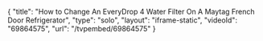 {
    "title": "How to Change An EveryDrop 4 Water Filter On A Maytag French Door Refrigerator",
    "type": "solo",
    "layout": "iframe-static",
    "videoId": "69864575",
    "url": "\/tvpembed\/69864575"
}